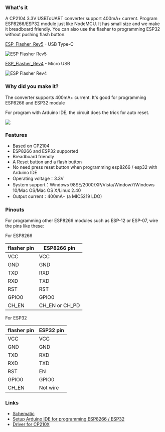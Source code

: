 ### What's it

A CP2104 3.3V USBToUART converter support 400mA+ current. Program
ESP8266/ESP32 module just like NodeMCU. It has small size 
and we make it breadboard friendly. You can also use the flasher to
programming ESP32 without pushing flash button.

[ESP_Flasher_Rev5](ESP_Flasher_Rev5.md) - USB Type-C

![ESP Flasher Rev5](https://i1.aprbrother.com/esp-flasher-rev5-1.png-320.jpg)

[ESP_Flasher_Rev4](ESP_Flasher_Rev4.md) - Micro USB

![ESP Flasher Rev4](https://i1.aprbrother.com/flasher-1.jpg-320.jpg)

### Why did you make it?

The converter supports 400mA+ current. It's good for programming ESP8266 and ESP32 module

For program with Arduino IDE, the circuit does the trick for auto reset.

<img src="https://i1.aprbrother.com/auto-reset.png">

### Features

- Based on CP2104
- ESP8266 and ESP32 supported
- Breadboard friendly
- A Reset button and a flash button
- No need press reset button when programming esp8266 / esp32 with Arduino IDE
- Operating voltage：3.3V
- System support：Windows 98SE/2000/XP/Vista/Window7/Windows 10/Mac OS/Mac OS X/Linux 2.40
- Output current：400mA+ (a MIC5219 LDO)

### Pinouts

For programming other ESP8266 modules such as ESP-12 or ESP-07, wire the
pins like these:

For ESP8266

| flasher pin | ESP8266 pin      |
| ----------- | ---------------- |
| VCC         | VCC              |
| GND         | GND              |
| TXD         | RXD              |
| RXD         | TXD              |
| RST         | RST              |
| GPIO0       | GPIO0            |
| CH_EN      | CH_EN or CH_PD |

For ESP32

| flasher pin | ESP32 pin      |
| ----------- | -------------- |
| VCC         | VCC            |
| GND         | GND            |
| TXD         | RXD            |
| RXD         | TXD            |
| RST         | EN             |
| GPIO0       | GPIO0          |
| CH_EN      | Not wire       |

### Links

- [Schematic](https://github.com/AprilBrother/esp-flasher/tree/master/schematic)
- [Setup Arduino IDE for programming ESP8266 / ESP32](ESP_Flasher_Setup_Arduino_IDE_For_Programming_ESP.md)
- [Driver for CP210X](https://www.silabs.com/products/development-tools/software/usb-to-uart-bridge-vcp-drivers)
